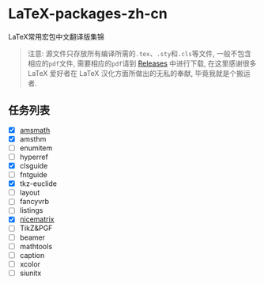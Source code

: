 # LaTeX-packages-zh-cn
LaTeX常用宏包中文翻译版集锦
> 注意: 源文件只存放所有编译所需的`.tex`、`.sty`和`.cls`等文件, 一般不包含相应的`pdf`文件, 需要相应的`pdf`请到 [Releases](https://github.com/SwitWu/LaTeX-packages-zh-cn/releases/latest) 中进行下载, 在这里感谢很多 LaTeX 爱好者在 LaTeX 汉化方面所做出的无私的奉献, 毕竟我就是个搬运者.
## 任务列表
+ [x] [amsmath](https://github.com/yuxtech/translation-of-amsmath-package)
+ [x] amsthm
+ [ ] enumitem
+ [ ] hyperref
+ [x] clsguide
+ [ ] fntguide
+ [x] tkz-euclide
+ [ ] layout
+ [ ] fancyvrb
+ [ ] listings
+ [x] [nicematrix](https://gitee.com/zhangsming818/nicematrixmanualzh/)
+ [ ] TikZ&PGF
+ [ ] beamer
+ [ ] mathtools
+ [ ] caption
+ [ ] xcolor
+ [ ] siunitx
